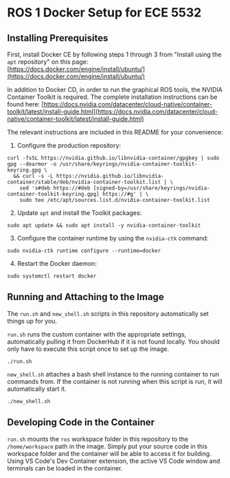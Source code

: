 # ROS 1 Docker Setup for ECE 5532

## Installing Prerequisites

First, install Docker CE by following steps 1 through 3 from "Install using the `apt` repository" on this page: [https://docs.docker.com/engine/install/ubuntu/](https://docs.docker.com/engine/install/ubuntu/)

In addition to Docker CD, in order to run the graphical ROS tools, the NVIDIA Container Toolkit is required.
The complete installation instructions can be found here: [https://docs.nvidia.com/datacenter/cloud-native/container-toolkit/latest/install-guide.html](https://docs.nvidia.com/datacenter/cloud-native/container-toolkit/latest/install-guide.html)

The relevant instructions are included in this README for your convenience:

1. Configure the production repository:
```
curl -fsSL https://nvidia.github.io/libnvidia-container/gpgkey | sudo gpg --dearmor -o /usr/share/keyrings/nvidia-container-toolkit-keyring.gpg \
  && curl -s -L https://nvidia.github.io/libnvidia-container/stable/deb/nvidia-container-toolkit.list | \
    sed 's#deb https://#deb [signed-by=/usr/share/keyrings/nvidia-container-toolkit-keyring.gpg] https://#g' | \
    sudo tee /etc/apt/sources.list.d/nvidia-container-toolkit.list
```

2. Update `apt` and install the Toolkit packages:

```
sudo apt update && sudo apt install -y nvidia-container-toolkit
```

3. Configure the container runtime by using the `nvidia-ctk` command:

```
sudo nvidia-ctk runtime configure --runtime=docker
```

4. Restart the Docker daemon:

```
sudo systemctl restart docker
```

## Running and Attaching to the Image

The `run.sh` and `new_shell.sh` scripts in this repository automatically set things up for you.

`run.sh` runs the custom container with the appropriate settings, automatically pulling it from DockerHub if it is not found locally.
You should only have to execute this script once to set up the image.

```
./run.sh
```

`new_shell.sh` attaches a bash shell instance to the running container to run commands from.
If the container is not running when this script is run, it will automatically start it.

```
./new_shell.sh
```

## Developing Code in the Container

`run.sh` mounts the `ros` workspace folder in this repository to the `/home/workspace` path in the image.
Simply put your source code in this workspace folder and the container will be able to access it for building.
Using VS Code's Dev Container extension, the active VS Code window and terminals can be loaded in the container.